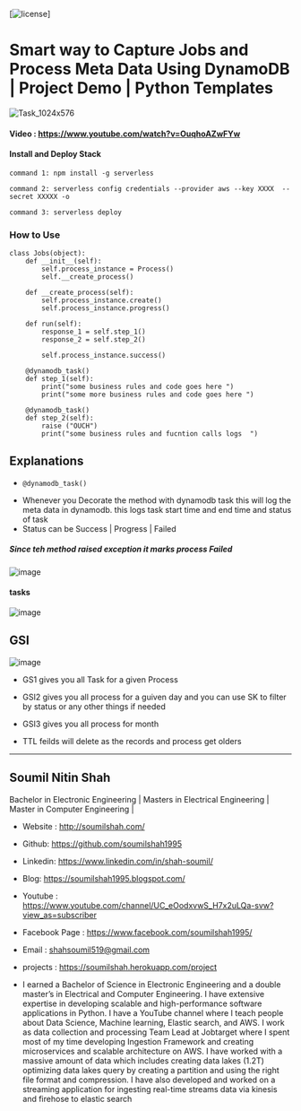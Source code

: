 
[![license](https://img.shields.io/github/license/mashape/apistatus.svg?maxAge=2592000)]

# Smart way to Capture Jobs and Process Meta Data Using DynamoDB | Project Demo | Python Templates

![Task_1024x576](https://user-images.githubusercontent.com/39345855/196048848-ebb8d6db-d94f-4f44-a8de-22e6331547dc.png)

#### Video : https://www.youtube.com/watch?v=OuqhoAZwFYw

#### Install and Deploy Stack 

```
command 1: npm install -g serverless

command 2: serverless config credentials --provider aws --key XXXX  --secret XXXXX -o

command 3: serverless deploy

```

### How to Use

```
class Jobs(object):
    def __init__(self):
        self.process_instance = Process()
        self.__create_process()

    def __create_process(self):
        self.process_instance.create()
        self.process_instance.progress()

    def run(self):
        response_1 = self.step_1()
        response_2 = self.step_2()

        self.process_instance.success()

    @dynamodb_task()
    def step_1(self):
        print("some business rules and code goes here ")
        print("some more business rules and code goes here ")

    @dynamodb_task()
    def step_2(self):
        raise ("OUCH")
        print("some business rules and fucntion calls logs  ")

```

## Explanations 
*     @dynamodb_task()
*  Whenever  you Decorate the method with dynamodb task this will log the meta data in dynamodb. this logs task start time and end time and status of task 
* Status can be Success | Progress | Failed 

##### Since teh method raised exception it marks process Failed 
![image](https://user-images.githubusercontent.com/39345855/196049088-1e9356fe-f348-4a19-92c2-2e89e531aa81.png)

#### tasks 
![image](https://user-images.githubusercontent.com/39345855/196049188-120c6a29-af18-4471-aff0-59587b531553.png)


## GSI

![image](https://user-images.githubusercontent.com/39345855/196049295-8db02650-1d42-427e-938f-9753f27d3c44.png)

*  GS1 gives you all Task for a given Process 
*  GSI2 gives you all process for a guiven day and you can use SK to filter by status or any other things if needed 
*  GSI3 gives you all process for month 

* TTL feilds will delete as the records and process get olders 





-------------------------------------------------------------------------------------
## Soumil Nitin Shah 
Bachelor in Electronic Engineering |
Masters in Electrical Engineering | 
Master in Computer Engineering |

* Website : http://soumilshah.com/
* Github: https://github.com/soumilshah1995
* Linkedin: https://www.linkedin.com/in/shah-soumil/
* Blog: https://soumilshah1995.blogspot.com/
* Youtube : https://www.youtube.com/channel/UC_eOodxvwS_H7x2uLQa-svw?view_as=subscriber
* Facebook Page : https://www.facebook.com/soumilshah1995/
* Email : shahsoumil519@gmail.com
* projects : https://soumilshah.herokuapp.com/project


* I earned a Bachelor of Science in Electronic Engineering and a double master’s in Electrical and Computer Engineering. I have extensive expertise in developing scalable and high-performance software applications in Python. I have a YouTube channel where I teach people about Data Science, Machine learning, Elastic search, and AWS. I work as data collection and processing Team Lead at Jobtarget where I spent most of my time developing Ingestion Framework and creating microservices and scalable architecture on AWS. I have worked with a massive amount of data which includes creating data lakes (1.2T) optimizing data lakes query by creating a partition and using the right file format and compression. I have also developed and worked on a streaming application for ingesting real-time streams data via kinesis and firehose to elastic search

